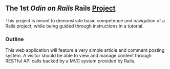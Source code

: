 ## The 1st *Odin on Rails* Rails [Project](https://www.theodinproject.com/courses/web-development-101/lessons/calculator)
This project is meant to demonstrate basic competence and navigation of a Rails project, while being guided through instructions in a tutorial.

### Outline
This web application will feature a very simple article and comment posting system. A visitor should be able to view and manage content through RESTful API calls backed by a MVC system provided by Rails.
